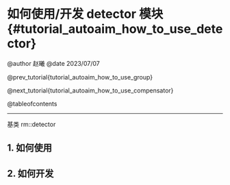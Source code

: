 如何使用/开发 detector 模块 {#tutorial_autoaim_how_to_use_detector}
============

@author 赵曦
@date 2023/07/07

@prev_tutorial{tutorial_autoaim_how_to_use_group}

@next_tutorial{tutorial_autoaim_how_to_use_compensator}

@tableofcontents

------

基类 rm::detector

## 1. 如何使用



## 2. 如何开发


